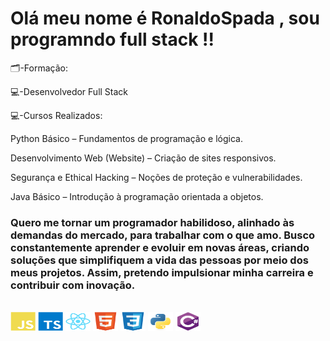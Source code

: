 # Olá meu nome é RonaldoSpada , sou programndo full stack !!

🗂️-Formação:

💻-Desenvolvedor Full Stack

💻-Cursos Realizados:

Python Básico – Fundamentos de programação e lógica.

Desenvolvimento Web (Website) – Criação de sites responsivos.

Segurança e Ethical Hacking – Noções de proteção e vulnerabilidades.

Java Básico – Introdução à programação orientada a objetos.

### Quero me tornar um programador habilidoso, alinhado às demandas do mercado, para trabalhar com o que amo. Busco constantemente aprender e evoluir em novas áreas, criando soluções que simplifiquem a vida das pessoas por meio dos meus projetos. Assim, pretendo impulsionar minha carreira e contribuir com inovação.


<div style="display: inline_block"><br>
  <img align="center" alt="Rafa-Js" height="30" width="40" src="https://raw.githubusercontent.com/devicons/devicon/master/icons/javascript/javascript-plain.svg">
  <img align="center" alt="Rafa-Ts" height="30" width="40" src="https://raw.githubusercontent.com/devicons/devicon/master/icons/typescript/typescript-plain.svg">
  <img align="center" alt="Rafa-React" height="30" width="40" src="https://raw.githubusercontent.com/devicons/devicon/master/icons/react/react-original.svg">
  <img align="center" alt="Rafa-HTML" height="30" width="40" src="https://raw.githubusercontent.com/devicons/devicon/master/icons/html5/html5-original.svg">
  <img align="center" alt="Rafa-CSS" height="30" width="40" src="https://raw.githubusercontent.com/devicons/devicon/master/icons/css3/css3-original.svg">
  <img align="center" alt="Rafa-Python" height="30" width="40" src="https://raw.githubusercontent.com/devicons/devicon/master/icons/python/python-original.svg">
  <img align="center" alt="Rafa-Csharp" height="30" width="40" src="https://raw.githubusercontent.com/devicons/devicon/master/icons/csharp/csharp-original.svg">
</div>
  
  ##

